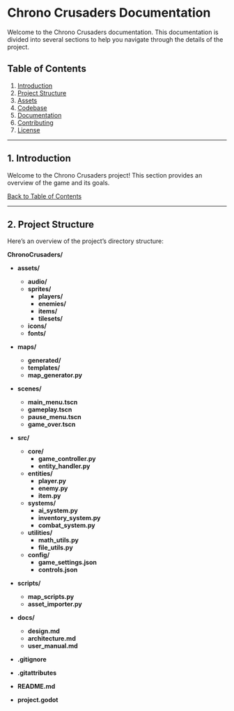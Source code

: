 # Chrono Crusaders Documentation

Welcome to the Chrono Crusaders documentation. This documentation is divided into several sections to help you navigate through the details of the project.

## Table of Contents

1. [Introduction](#1-introduction)
2. [Project Structure](#2-project-structure)
3. [Assets](#3-assets)
4. [Codebase](#4-codebase)
5. [Documentation](#5-documentation)
6. [Contributing](#6-contributing)
7. [License](#7-license)

---

## 1. Introduction

Welcome to the Chrono Crusaders project! This section provides an overview of the game and its goals.

[Back to Table of Contents](#table-of-contents)

---

## 2. Project Structure

Here’s an overview of the project’s directory structure:

**ChronoCrusaders/**
- **assets/**  
  - **audio/**  
  - **sprites/**  
    - **players/**  
    - **enemies/**  
    - **items/**  
    - **tilesets/**  
  - **icons/**  
  - **fonts/**  

- **maps/**  
  - **generated/**  
  - **templates/**  
  - **map_generator.py**  

- **scenes/**  
  - **main_menu.tscn**  
  - **gameplay.tscn**  
  - **pause_menu.tscn**  
  - **game_over.tscn**  

- **src/**  
  - **core/**  
    - **game_controller.py**  
    - **entity_handler.py**  
  - **entities/**  
    - **player.py**  
    - **enemy.py**  
    - **item.py**  
  - **systems/**  
    - **ai_system.py**  
    - **inventory_system.py**  
    - **combat_system.py**  
  - **utilities/**  
    - **math_utils.py**  
    - **file_utils.py**  
  - **config/**  
    - **game_settings.json**  
    - **controls.json**  

- **scripts/**  
  - **map_scripts.py**  
  - **asset_importer.py**  

- **docs/**  
  - **design.md**  
  - **architecture.md**  
  - **user_manual.md**  

- **.gitignore**  
- **.gitattributes**  
- **README.md**  
- **project.godot**
